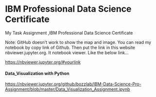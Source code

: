 # IBM Professional Data Science Certificate 

My Task Assignment ,IBM Professional Data Science Certificate 

Note: GitHub doesn't work to show the map and image. You can read my notebook by copy link of Github. 
Then put the link in this website nbviewer.jupyter.org. It notebook viewer. Like the below link...

https://nbviewer.jupyter.org/#yourlink 

#### Data_Visualization with Python 
https://nbviewer.jupyter.org/github/bozzlab/IBM-Data-Science-Pro-Assignment/blob/master/Data_Visualization_Assignment.ipynb


